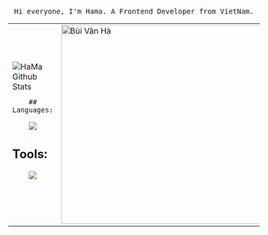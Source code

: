 <div align="center">
  <samp>
Hi everyone, I'm Hama. A Frontend Developer from VietNam.
  </samp>
</div>
<table border="0">
  <tbody>
    <tr>
      <td>
        <div>
    <img src="https://github-readme-stats.vercel.app/api?username=HaMa05&show_icons=true&bg_color=30,e96443,904e95&title_color=fff&text_color=fff&icon_color=fff" alt="HaMa Github Stats"></img>
        
        ## Languages:
<p align="center">
  <a href="https://skillicons.dev">
    <img src="https://skillicons.dev/icons?i=html,css,sass,js,vue,nodejs,mongodb" />
  </a>
</p>

## Tools:
<p align="center">
  <a href="https://skillicons.dev">
    <img src="https://skillicons.dev/icons?i=vscode,git,figma,ai,ps,pr" />
  </a>
</p>
  </div>
      </td>
      <td>
    <div> 
    <a href="https://app.daily.dev/Hamadev"><img src="https://api.daily.dev/devcards/77804dd939df4c379cc74de511fcd0ff.png?r=9vz" width="400" alt="Bùi Văn Hà"/></a>
  </td>
    </tr>
  </tbody>
  </div>
</table>
